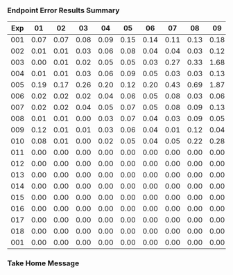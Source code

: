 ### Endpoint Error Results Summary

| Exp  | 01   | 02   | 03   | 04   | 05   | 06   | 07   | 08   | 09   | 10   | 11   | 12   | Note |
| ---- | ---- | ---- | ---- | ---- | ---- | ---- | ---- | ---- | ---- | ---- | ---- | ---- | ---- |
| 001  | 0.07 | 0.07 | 0.08 | 0.09 | 0.15 | 0.14 | 0.11 | 0.13 | 0.18 | 0.22 | 0.26 | 0.26 |      |
| 002  | 0.01 | 0.01 | 0.03 | 0.06 | 0.08 | 0.04 | 0.04 | 0.03 | 0.12 | 0.19 | 0.18 | 0.12 |      |
| 003  | 0.00 | 0.01 | 0.02 | 0.05 | 0.05 | 0.03 | 0.27 | 0.33 | 1.68 | 1.74 | 0.15 | 0.33 |      |
| 004  | 0.01 | 0.01 | 0.03 | 0.06 | 0.09 | 0.05 | 0.03 | 0.03 | 0.13 | 0.17 | 0.17 | 0.10 |      |
| 005  | 0.19 | 0.17 | 0.26 | 0.20 | 0.12 | 0.20 | 0.43 | 0.69 | 1.87 | 2.25 | 0.81 | 0.56 |      |
| 006  | 0.02 | 0.02 | 0.02 | 0.04 | 0.06 | 0.05 | 0.08 | 0.03 | 0.06 | 0.10 | 0.15 | 0.12 |      |
| 007  | 0.02 | 0.02 | 0.04 | 0.05 | 0.07 | 0.05 | 0.08 | 0.09 | 0.13 | 0.15 | 0.19 | 0.18 |      |
| 008  | 0.01 | 0.01 | 0.00 | 0.03 | 0.07 | 0.04 | 0.03 | 0.09 | 0.05 | 0.06 | 0.12 | 0.97 |      |
| 009  | 0.12 | 0.01 | 0.01 | 0.03 | 0.06 | 0.04 | 0.01 | 0.12 | 0.04 | 0.07 | 0.14 | 0.83 |      |
| 010  | 0.08 | 0.01 | 0.00 | 0.02 | 0.05 | 0.04 | 0.05 | 0.22 | 0.28 | 0.05 | 0.13 | 0.94 |      |
| 011  | 0.00 | 0.00 | 0.00 | 0.00 | 0.00 | 0.00 | 0.00 | 0.00 | 0.00 | 0.00 | 0.00 | 0.00 |      |
| 012  | 0.00 | 0.00 | 0.00 | 0.00 | 0.00 | 0.00 | 0.00 | 0.00 | 0.00 | 0.00 | 0.00 | 0.00 |      |
| 013  | 0.00 | 0.00 | 0.00 | 0.00 | 0.00 | 0.00 | 0.00 | 0.00 | 0.00 | 0.00 | 0.00 | 0.00 |      |
| 014  | 0.00 | 0.00 | 0.00 | 0.00 | 0.00 | 0.00 | 0.00 | 0.00 | 0.00 | 0.00 | 0.00 | 0.00 |      |
| 015  | 0.00 | 0.00 | 0.00 | 0.00 | 0.00 | 0.00 | 0.00 | 0.00 | 0.00 | 0.00 | 0.00 | 0.00 |      |
| 016  | 0.00 | 0.00 | 0.00 | 0.00 | 0.00 | 0.00 | 0.00 | 0.00 | 0.00 | 0.00 | 0.00 | 0.00 |      |
| 017  | 0.00 | 0.00 | 0.00 | 0.00 | 0.00 | 0.00 | 0.00 | 0.00 | 0.00 | 0.00 | 0.00 | 0.00 |      |
| 018  | 0.00 | 0.00 | 0.00 | 0.00 | 0.00 | 0.00 | 0.00 | 0.00 | 0.00 | 0.00 | 0.00 | 0.00 |      |
| 001  | 0.00 | 0.00 | 0.00 | 0.00 | 0.00 | 0.00 | 0.00 | 0.00 | 0.00 | 0.00 | 0.00 | 0.00 |      |

### Take Home Message
